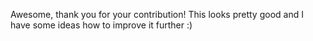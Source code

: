 Awesome, thank you for your contribution! This looks pretty good and I have some
ideas how to improve it further :)
